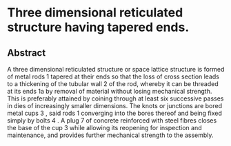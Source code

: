# Three dimensional reticulated structure having tapered ends.

## Abstract
A three dimensional reticulated structure or space lattice structure is formed of metal rods 1 tapered at their ends so that the loss of cross section leads to a thickening of the tubular wall 2 of the rod, whereby it can be threaded at its ends 1a by removal of material without losing mechanical strength. This is preferably attained by coining through at least six successive passes in dies of increasingly smaller dimensions. The knots or junctions are bored metal cups 3 , said rods 1 converging into the bores thereof and being fixed simply by bolts 4 . A plug 7 of concrete reinforced with steel fibres closes the base of the cup 3 while allowing its reopening for inspection and maintenance, and provides further mechanical strength to the assembly.